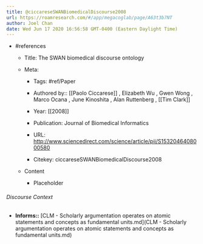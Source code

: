 ```yaml
---
title: @ciccareseSWANBiomedicalDiscourse2008
url: https://roamresearch.com/#/app/megacoglab/page/A63t3b7NT
author: Joel Chan
date: Wed Jun 17 2020 16:56:58 GMT-0400 (Eastern Daylight Time)
---
```


- #references

    - Title: The SWAN biomedical discourse ontology

    - Meta:

        - Tags: #ref/Paper

        - Authored by::  [[Paolo Ciccarese]] ,  Elizabeth Wu ,  Gwen Wong ,  Marco Ocana ,  June Kinoshita ,  Alan Ruttenberg ,  [[Tim Clark]]

        - Year: [[2008]]

        - Publication: Journal of Biomedical Informatics

        - URL: http://www.sciencedirect.com/science/article/pii/S1532046408000580

        - Citekey: ciccareseSWANBiomedicalDiscourse2008

    - Content

        - Placeholder

###### Discourse Context

- **Informs::** [CLM - Scholarly argumentation operates on atomic statements and concepts as fundamental units.md](CLM - Scholarly argumentation operates on atomic statements and concepts as fundamental units.md)

